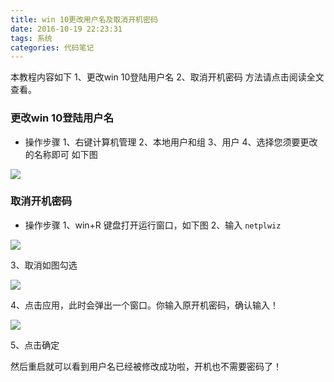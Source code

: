 ```yaml
---
title: win 10更改用户名及取消开机密码
date: 2016-10-19 22:23:31
tags: 系统
categories: 代码笔记
---
```

本教程内容如下
1、更改win 10登陆用户名
2、取消开机密码
方法请点击阅读全文查看。
<!-- more -->
### 更改win 10登陆用户名
- 操作步骤
1、右键计算机管理
2、本地用户和组
3、用户
4、选择您须要更改的名称即可
如下图

![](http://oe3vwrk94.bkt.clouddn.com/win_group.png)

### 取消开机密码
- 操作步骤
1、win+R 键盘打开运行窗口，如下图
2、输入 `netplwiz`

![](http://oe3vwrk94.bkt.clouddn.com/netplwiz.png)

3、取消如图勾选

![](http://oe3vwrk94.bkt.clouddn.com/win10_1.png)

4、点击应用，此时会弹出一个窗口。你输入原开机密码，确认输入！

![](http://oe3vwrk94.bkt.clouddn.com/win10_2.png)

5、点击确定

然后重启就可以看到用户名已经被修改成功啦，开机也不需要密码了！

